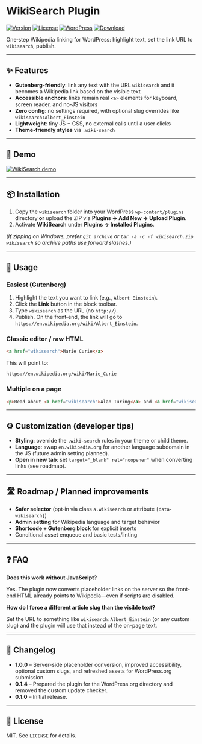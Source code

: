 # WikiSearch Plugin

[![Version](https://img.shields.io/github/v/release/fishdan/wikisearch?label=Version&display_name=tag&sort=semver)](https://github.com/fishdan/wikisearch/releases/latest)
[![License](https://img.shields.io/badge/license-MIT-green.svg)](LICENSE)
[![WordPress](https://img.shields.io/badge/WordPress-%5E6.5-blue)](https://wordpress.org/)
[![Download](https://img.shields.io/github/v/release/fishdan/wikisearch?display_name=tag&sort=semver)](https://github.com/fishdan/wikisearch/releases/latest/download/wikisearch.zip)

<!-- ↑ Update the repo owner/name in the Download badge if this lives in a different repo. -->

One‑step Wikipedia linking for WordPress: highlight text, set the link URL to `wikisearch`, publish.

---

## ✨ Features

* **Gutenberg-friendly**: link any text with the URL `wikisearch` and it becomes a Wikipedia link based on the visible text
* **Accessible anchors**: links remain real `<a>` elements for keyboard, screen reader, and no-JS visitors
* **Zero config**: no settings required, with optional slug overrides like `wikisearch:Albert_Einstein`
* **Lightweight**: tiny JS + CSS, no external calls until a user clicks
* **Theme‑friendly styles** via `.wiki-search`

---

## 🎥 Demo

[![WikiSearch demo](https://cdn.loom.com/sessions/thumbnails/12c90919d9bb4e2c84255c69624da187-a0e3e82ed5f25cee-full-play.gif)](https://www.loom.com/share/12c90919d9bb4e2c84255c69624da187)

---

## 📦 Installation

1. Copy the `wikisearch` folder into your WordPress `wp-content/plugins` directory **or** upload the ZIP via **Plugins → Add New → Upload Plugin**.
2. Activate **WikiSearch** under **Plugins → Installed Plugins**.

*(If zipping on Windows, prefer `git archive` or `tar -a -c -f wikisearch.zip wikisearch` so archive paths use forward slashes.)*

---

## 🚀 Usage

### Easiest (Gutenberg)

1. Highlight the text you want to link (e.g., `Albert Einstein`).
2. Click the **Link** button in the block toolbar.
3. Type `wikisearch` as the URL (no `http://`).
4. Publish. On the front‑end, the link will go to `https://en.wikipedia.org/wiki/Albert_Einstein`.

### Classic editor / raw HTML

```html
<a href="wikisearch">Marie Curie</a>
```

This will point to:

```
https://en.wikipedia.org/wiki/Marie_Curie
```

### Multiple on a page

```html
<p>Read about <a href="wikisearch">Alan Turing</a> and <a href="wikisearch">Ada Lovelace</a>.</p>
```

---

## ⚙️ Customization (developer tips)

* **Styling**: override the `.wiki-search` rules in your theme or child theme.
* **Language**: swap `en.wikipedia.org` for another language subdomain in the JS (future admin setting planned).
* **Open in new tab**: set `target="_blank" rel="noopener"` when converting links (see roadmap).

---

## 🛣️ Roadmap / Planned improvements

* **Safer selector** (opt‑in via class `a.wikisearch` or attribute `[data-wikisearch]`)
* **Admin setting** for Wikipedia language and target behavior
* **Shortcode + Gutenberg block** for explicit inserts
* Conditional asset enqueue and basic tests/linting

---

## ❓ FAQ

**Does this work without JavaScript?**

Yes. The plugin now converts placeholder links on the server so the front-end HTML already points to Wikipedia—even if scripts are disabled.

**How do I force a different article slug than the visible text?**

Set the URL to something like `wikisearch:Albert_Einstein` (or any custom slug) and the plugin will use that instead of the on-page text.

---

## 🧾 Changelog

* **1.0.0** – Server-side placeholder conversion, improved accessibility, optional custom slugs, and refreshed assets for WordPress.org submission.
* **0.1.4** – Prepared the plugin for the WordPress.org directory and removed the custom update checker.
* **0.1.0** – Initial release.

---

## 📝 License

MIT. See `LICENSE` for details.



